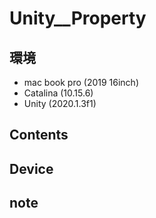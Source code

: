 # Unity__Property #

## 環境 ##
*	mac book pro (2019 16inch)
*	Catalina (10.15.6)
*	Unity (2020.1.3f1)

## Contents ##

## Device ##


## note ##






